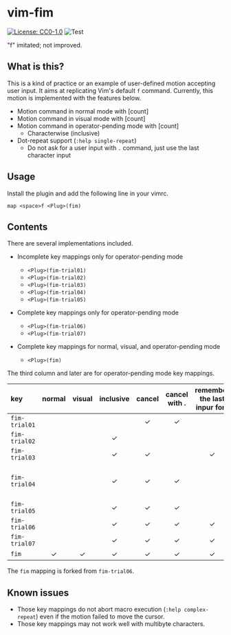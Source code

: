 vim-fim
=======

[![License: CC0-1.0](https://licensebuttons.net/l/zero/1.0/80x15.png)](http://creativecommons.org/publicdomain/zero/1.0/)
![Test](https://github.com/machakann/vim-fim/workflows/Test/badge.svg)

"f" imitated; not improved.

## What is this?

This is a kind of practice or an example of user-defined motion accepting user input.
It aims at replicating Vim's default `f` command.
Currently, this motion is implemented with the features below.

 - Motion command in normal mode with [count]
 - Motion command in visual mode with [count]
 - Motion command in operator-pending mode with [count]
    * Characterwise (inclusive)
 - Dot-repeat support (`:help single-repeat`)
    * Do not ask for a user input with `.` command, just use the last character input

## Usage

Install the plugin and add the following line in your vimrc.

```vim
map <space>f <Plug>(fim)
```

## Contents

There are several implementations included.

 - Incomplete key mappings only for operator-pending mode
    * `<Plug>(fim-trial01)`
    * `<Plug>(fim-trial02)`
    * `<Plug>(fim-trial03)`
    * `<Plug>(fim-trial04)`
    * `<Plug>(fim-trial05)`

 - Complete key mappings only for operator-pending mode
    * `<Plug>(fim-trial06)`
    * `<Plug>(fim-trial07)`

 - Complete key mappings for normal, visual, and operator-pending mode
    * `<Plug>(fim)`

The third column and later are for operator-pending mode key mappings.

|key          |normal |visual |inclusive |cancel |cancel with . | remember the last inpur for .| note                   |
|:------------|:-----:|:-----:|:--------:|:-----:|:------------:|:----------------------------:|:----------------------:|
|`fim-trial01`|       |       |          |   ✓   |      ✓       |                              |                        |
|`fim-trial02`|       |       |    ✓     |       |              |                              |                        |
|`fim-trial03`|       |       |    ✓     |   ✓   |              |               ✓              |                        |
|`fim-trial04`|       |       |    ✓     |   ✓   |      ✓       |                              |No outlook for linewise |
|`fim-trial05`|       |       |    ✓     |   ✓   |      ✓       |                              |                        |
|`fim-trial06`|       |       |    ✓     |   ✓   |      ✓       |               ✓              |                        |
|`fim-trial07`|       |       |    ✓     |   ✓   |      ✓       |               ✓              |                        |
|`fim        `|   ✓   |   ✓   |    ✓     |   ✓   |      ✓       |               ✓              |                        |

The `fim` mapping is forked from `fim-trial06`.

## Known issues

 - Those key mappings do not abort macro execution (`:help complex-repeat`) even if the motion failed to move the cursor.
 - Those key mappings may not work well with multibyte characters.
